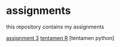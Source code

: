 # assignments
this repository contains my assignments

[assignment 3](https://github.com/BasPleiter/assignments/blob/master/assignment3.ipynb)
[tentamen R](https://github.com/BasPleiter/assignments/blob/master/exam_1_student.ipynb)
[tentamen python]
